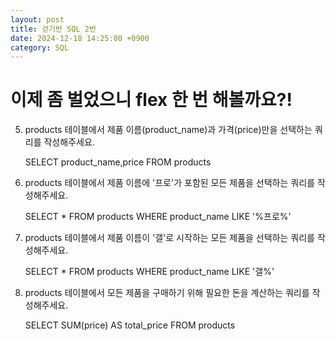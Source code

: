 ```yaml
---
layout: post
title: 걷기반 SQL 2번
date: 2024-12-18 14:25:00 +0900
category: SQL
---
```

# 이제 좀 벌었으니 flex 한 번 해볼까요?!

5. products 테이블에서 제품 이름(product_name)과 가격(price)만을 선택하는 쿼리를 작성해주세요.

    SELECT product_name,price FROM products

6. products 테이블에서 제품 이름에 '프로'가 포함된 모든 제품을 선택하는 쿼리를 작성해주세요.

    SELECT * FROM products WHERE product_name LIKE '%프로%'

7. products 테이블에서 제품 이름이 '갤'로 시작하는 모든 제품을 선택하는 쿼리를 작성해주세요.

    SELECT * FROM products WHERE product_name LIKE '갤%'

8. products 테이블에서 모든 제품을 구매하기 위해 필요한 돈을 계산하는 쿼리를 작성해주세요.

    SELECT SUM(price) AS total_price FROM products